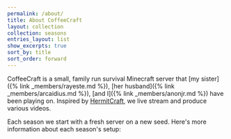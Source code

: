 ```yaml
---
permalink: /about/
title: About CoffeeCraft
layout: collection
collection: seasons
entries_layout: list
show_excerpts: true
sort_by: title
sort_order: forward
---
```

CoffeeCraft is a small, family run survival Minecraft server that [my sister]({% link _members/rayeste.md %}), [her husband]({% link _members/arcaidius.md %}), [and I]({% link _members/anonjr.md %}) have been playing on. Inspired by [HermitCraft](http://hermitcraft.com/), we live stream and produce various videos.

Each season we start with a fresh server on a new seed. Here's more information about each season's setup: